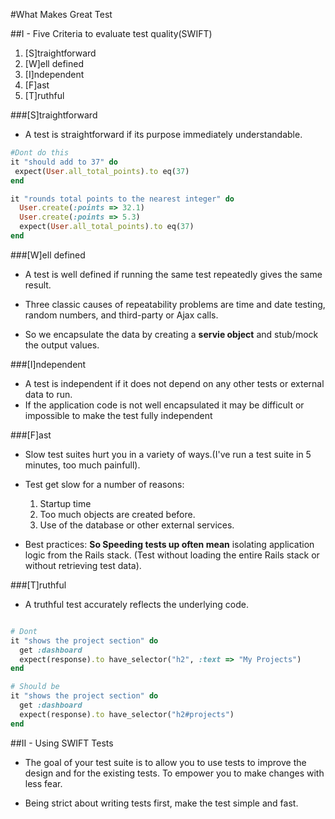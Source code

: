 #What Makes Great Test

##I - Five Criteria to evaluate test quality(SWIFT)

1) [S]traightforward
2) [W]ell defined
3) [I]ndependent
4) [F]ast
5) [T]ruthful

###[S]traightforward

- A test is straightforward if its purpose immediately understandable.

```ruby
#Dont do this
it "should add to 37" do
 expect(User.all_total_points).to eq(37)
end

it "rounds total points to the nearest integer" do 
  User.create(:points => 32.1) 
  User.create(:points => 5.3) 
  expect(User.all_total_points).to eq(37)
end
```

###[W]ell defined

- A test is well defined if running the same test repeatedly gives the same result.
- Three classic causes of repeatability problems are time and date testing, random numbers, and third-party or Ajax calls.

- So we encapsulate the data by creating a **servie object** and stub/mock the output values.

###[I]ndependent

- A test is independent if it does not depend on any other tests or external data to run.
- If the application code is not well encapsulated it may be difficult or impossible to make the test fully independent

###[F]ast

- Slow test suites hurt you in a variety of ways.(I've run a test suite in 5 minutes, too much painfull).
- Test get slow for a number of reasons:
    1) Startup time
    2) Too much objects are created before.
    3) Use of the database or other external services.

- Best practices: **So Speeding tests up often mean** isolating application logic from the Rails stack. (Test without loading the entire Rails stack or without retrieving test data).    

###[T]ruthful

-  A truthful test accurately reflects the underlying code.

```ruby

# Dont
it "shows the project section" do
  get :dashboard
  expect(response).to have_selector("h2", :text => "My Projects")
end

# Should be
it "shows the project section" do
  get :dashboard
  expect(response).to have_selector("h2#projects")
end
```

##II - Using SWIFT Tests

- The goal of your test suite is to allow you to use tests to improve the design and for the existing tests. To empower you to make changes with less fear.

- Being strict about writing tests first, make the test simple and fast.


















